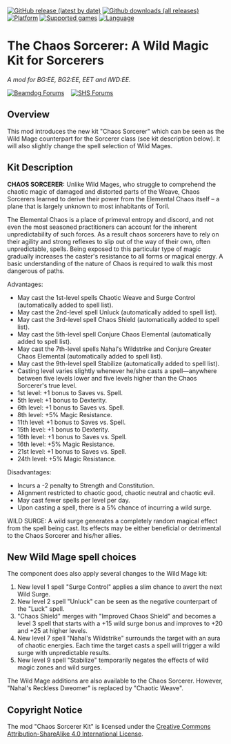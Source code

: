 [![GitHub release (latest by date)](https://img.shields.io/github/v/release/Argent77/A7-ChaosSorcerer?color=darkred&include_prereleases&label=latest%20release)](https://github.com/Argent77/A7-ChaosSorcerer/releases/latest)
[![Github downloads (all releases)](https://img.shields.io/github/downloads/Argent77/A7-ChaosSorcerer/total.svg?color=gold)](https://github.com/Argent77/A7-ChaosSorcerer/releases)
[![Platform](https://img.shields.io/static/v1?label=platform&message=Windows%20%7C%20macOS%20%7C%20Linux%20%7C%20Project%20Infinity&color=informational)](https://github.com/Argent77/A7-ChaosSorcerer/releases/latest)
[![Supported games](https://img.shields.io/static/v1?label=supported%20games&message=BG%3AEE%20%7C%20SoD%20%7C%20BG2%3AEE%20%7C%20EET%20%7C%20IWD%3AEE&color=indigo)](https://github.com/Argent77/A7-ChaosSorcerer)
[![Language](https://img.shields.io/static/v1?label=language&message=English%20%7C%20French%20%7C%20German%20%7C%20Polish%20%7C%20Russian&color=limegreen)](https://github.com/Argent77/A7-ChaosSorcerer)

# The Chaos Sorcerer: A Wild Magic Kit for Sorcerers
*A mod for BG:EE, BG2:EE, EET and IWD:EE.*

[![Beamdog Forums](https://img.shields.io/static/v1?label=Discussion&message=Beamdog%20Forums&color=444&labelColor=eee&style=for-the-badge)](https://forums.beamdog.com/discussion/66390/ "Beamdog Forums")
&nbsp;&nbsp;
[![SHS Forums](https://img.shields.io/static/v1?label=Discussion&message=SHS%20Forums&color=951514&labelColor=eee&style=for-the-badge)](http://www.shsforums.net/topic/59482-mod-the-chaos-sorcerer-a-wild-magic-kit-for-sorcerers/ "Spellhold Studios Forums")

## Overview

This mod introduces the new kit "Chaos Sorcerer" which can be seen as the Wild Mage counterpart for the Sorcerer class (see kit description below). It will also slightly change the spell selection of Wild Mages.

## Kit Description

**CHAOS SORCERER:** Unlike Wild Mages, who struggle to comprehend the chaotic magic of damaged and distorted parts of the Weave, Chaos Sorcerers learned to derive their power from the Elemental Chaos itself – a plane that is largely unknown to most inhabitants of Toril.

The Elemental Chaos is a place of primeval entropy and discord, and not even the most seasoned practitioners can account for the inherent unpredictability of such forces. As a result chaos sorcerers have to rely on their agility and strong reflexes to slip out of the way of their own, often unpredictable, spells. Being exposed to this particular type of magic gradually increases the caster's resistance to all forms or magical energy. A basic understanding of the nature of Chaos is required to walk this most dangerous of paths.

Advantages:
- May cast the 1st-level spells Chaotic Weave and Surge Control (automatically added to spell list).
- May cast the 2nd-level spell Unluck (automatically added to spell list).
- May cast the 3rd-level spell Chaos Shield (automatically added to spell list).
- May cast the 5th-level spell Conjure Chaos Elemental (automatically added to spell list).
- May cast the 7th-level spells Nahal's Wildstrike and Conjure Greater Chaos Elemental (automatically added to spell list).
- May cast the 9th-level spell Stabilize (automatically added to spell list).
- Casting level varies slightly whenever he/she casts a spell—anywhere between five levels lower and five levels higher than the Chaos Sorcerer's true level.
- 1st level: +1 bonus to Saves vs. Spell.
- 5th level: +1 bonus to Dexterity.
- 6th level: +1 bonus to Saves vs. Spell.
- 8th level: +5% Magic Resistance.
- 11th level: +1 bonus to Saves vs. Spell.
- 15th level: +1 bonus to Dexterity.
- 16th level: +1 bonus to Saves vs. Spell.
- 16th level: +5% Magic Resistance.
- 21st level: +1 bonus to Saves vs. Spell.
- 24th level: +5% Magic Resistance.

Disadvantages:
- Incurs a -2 penalty to Strength and Constitution.
- Alignment restricted to chaotic good, chaotic neutral and chaotic evil.
- May cast fewer spells per level per day.
- Upon casting a spell, there is a 5% chance of incurring a wild surge.

WILD SURGE: A wild surge generates a completely random magical effect from the spell being cast. Its effects may be either beneficial or detrimental to the Chaos Sorcerer and his/her allies.

## New Wild Mage spell choices

The component does also apply several changes to the Wild Mage kit:
1. New level 1 spell "Surge Control" applies a slim chance to avert the next Wild Surge.
2. New level 2 spell "Unluck" can be seen as the negative counterpart of the "Luck" spell.
3. "Chaos Shield" merges with "Improved Chaos Shield" and becomes a level 3 spell that starts with a +15 wild surge bonus and improves to +20 and +25 at higher levels.
4. New level 7 spell "Nahal's Wildstrike" surrounds the target with an aura of chaotic energies. Each time the target casts a spell will trigger a wild surge with unpredictable results.
5. New level 9 spell "Stabilize" temporarily negates the effects of wild magic zones and wild surges.

The Wild Mage additions are also available to the Chaos Sorcerer. However, "Nahal's Reckless Dweomer" is replaced by "Chaotic Weave".

## Copyright Notice

The mod "Chaos Sorcerer Kit" is licensed under the [Creative Commons Attribution-ShareAlike 4.0 International License](http://creativecommons.org/licenses/by-sa/4.0/).
